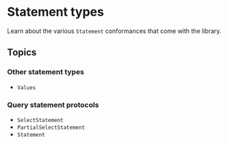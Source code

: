 # Statement types

Learn about the various `Statement` conformances that come with the library.

## Topics

### Other statement types

- ``Values``

### Query statement protocols

- ``SelectStatement``
- ``PartialSelectStatement``
- ``Statement``
